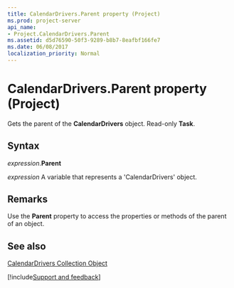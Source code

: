 ```yaml
---
title: CalendarDrivers.Parent property (Project)
ms.prod: project-server
api_name:
- Project.CalendarDrivers.Parent
ms.assetid: d5d76590-50f3-9289-b8b7-8eafbf166fe7
ms.date: 06/08/2017
localization_priority: Normal
---
```



# CalendarDrivers.Parent property (Project)

Gets the parent of the  **CalendarDrivers** object. Read-only **Task**.


## Syntax

_expression_.**Parent**

_expression_ A variable that represents a 'CalendarDrivers' object.


## Remarks

Use the  **Parent** property to access the properties or methods of the parent of an object.


## See also


[CalendarDrivers Collection Object](Project.calendardrivers.md)

[!include[Support and feedback](~/includes/feedback-boilerplate.md)]